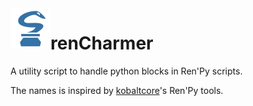 <img align="left" width="64" height="64" src="https://github.com/GimmiRuski/rencharmer/blob/main/icon.svg">

# renCharmer

A utility script to handle python blocks in Ren'Py scripts.

The names is inspired by [kobaltcore](https://github.com/kobaltcore)'s Ren'Py tools.
